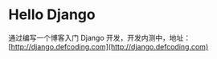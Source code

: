 # Hello Django

通过编写一个博客入门 Django 开发，开发内测中，地址：[http://django.defcoding.com](http://django.defcoding.com)
